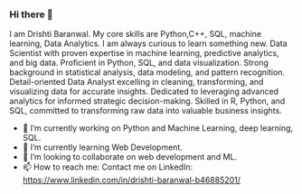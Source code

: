 ### Hi there 👋
I am Drishti Baranwal. My core skills are Python,C++, SQL, machine learning, Data Analytics. I am always curious to learn something new. Data Scientist with proven expertise in machine learning, predictive analytics, and big data. Proficient in Python, SQL, and data visualization. Strong background in statistical analysis, data modeling, and pattern recognition. Detail-oriented Data Analyst excelling in cleaning, transforming, and visualizing data for accurate insights. Dedicated to leveraging advanced analytics for informed strategic decision-making. Skilled in R, Python, and SQL, committed to transforming raw data into valuable business insights.
<!--
**drishtibaranwal/drishtibaranwal** is a ✨ _special_ ✨ repository because its `README.md` (this file) appears on your GitHub profile.

Here are some ideas to get you started:-->

- 🔭 I’m currently working on Python and Machine Learning, deep learning, SQL. 
- 🌱 I’m currently learning Web Development. 
- 👯 I’m looking to collaborate on web development and ML. 
- 📫 How to reach me: Contact me on LinkedIn: https://www.linkedin.com/in/drishti-baranwal-b46885201/
